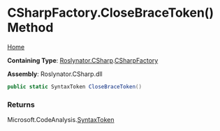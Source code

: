 <a name="_top"></a>

# CSharpFactory\.CloseBraceToken\(\) Method

[Home](../../../../README.md#_top)

**Containing Type**: [Roslynator.CSharp](../../README.md#_top)\.[CSharpFactory](../README.md#_top)

**Assembly**: Roslynator\.CSharp\.dll

```csharp
public static SyntaxToken CloseBraceToken()
```

### Returns

Microsoft\.CodeAnalysis\.[SyntaxToken](https://docs.microsoft.com/en-us/dotnet/api/microsoft.codeanalysis.syntaxtoken)

